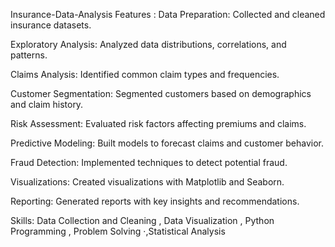 Insurance-Data-Analysis
Features :
Data Preparation: Collected and cleaned insurance datasets.

Exploratory Analysis: Analyzed data distributions, correlations, and patterns.

Claims Analysis: Identified common claim types and frequencies.

Customer Segmentation: Segmented customers based on demographics and claim history.

Risk Assessment: Evaluated risk factors affecting premiums and claims.

Predictive Modeling: Built models to forecast claims and customer behavior.

Fraud Detection: Implemented techniques to detect potential fraud.

Visualizations: Created visualizations with Matplotlib and Seaborn.

Reporting: Generated reports with key insights and recommendations.

Skills: Data Collection and Cleaning , Data Visualization , Python Programming , Problem Solving ·,Statistical Analysis
